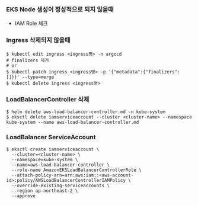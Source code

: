 ### EKS Node 생성이 정상적으로 되지 않을때
- IAM Role 체크

### Ingress 삭제되지 않을때
```shell
$ kubectl edit ingress <ingress명> -n argocd
# finalizers 제거
# or
$ kubectl patch ingress <ingress명> -p '{"metadata":{"finalizers":[]}}' --type=merge
$ kubectl delete ingress <ingress명>
```

### LoadBalancerController 삭제
```shell
$ helm delete aws-load-balancer-controller.md -n kube-system
$ eksctl delete iamserviceaccount --cluster <cluster-name> --namespace kube-system --name aws-load-balancer-controller.md
```
### LoadBalancer ServiceAccount
```shell
$ eksctl create iamserviceaccount \
  --cluster=<cluster-name> \
  --namespace=kube-system \
  --name=aws-load-balancer-controller \
  --role-name AmazonEKSLoadBalancerControllerRole \
  --attach-policy-arn=arn:aws:iam::<aws-account-id>:policy/AWSLoadBalancerControllerIAMPolicy \
  --override-existing-serviceaccounts \
  --region ap-northeast-2 \
  --approve
```
